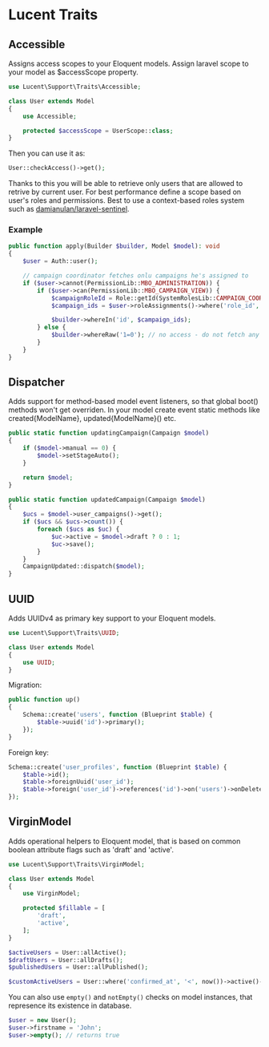 # Lucent Traits

## Accessible

Assigns access scopes to your Eloquent models.
Assign laravel scope to your model as $accessScope property.

```php
use Lucent\Support\Traits\Accessible;

class User extends Model
{
    use Accessible;

    protected $accessScope = UserScope::class;
}
```

Then you can use it as:

```php
User::checkAccess()->get();
```

Thanks to this you will be able to retrieve only users that are allowed to retrive by current user. For best performance define a scope based on user's roles and permissions. Best to use a context-based roles system such as [damianulan/laravel-sentinel](https://github.com/damianulan/laravel-sentinel).

### Example

```php
public function apply(Builder $builder, Model $model): void
{
    $user = Auth::user();

    // campaign coordinator fetches onlu campaigns he's assigned to
    if ($user->cannot(PermissionLib::MBO_ADMINISTRATION)) {
        if ($user->can(PermissionLib::MBO_CAMPAIGN_VIEW)) {
            $campaignRoleId = Role::getId(SystemRolesLib::CAMPAIGN_COORDINATOR);
            $campaign_ids = $user->roleAssignments()->where('role_id', $campaignRoleId)->where('context_type', Campaign::class)->get()->pluck('context_id');

            $builder->whereIn('id', $campaign_ids);
        } else {
            $builder->whereRaw('1=0'); // no access - do not fetch any
        }
    }
}

```

## Dispatcher

Adds support for method-based model event listeners, so that global boot() methods won't get overriden. In your model create event static methods like created{ModelName}, updated{ModelName}() etc.

```php
public static function updatingCampaign(Campaign $model)
{
    if ($model->manual == 0) {
        $model->setStageAuto();
    }

    return $model;
}

public static function updatedCampaign(Campaign $model)
{
    $ucs = $model->user_campaigns()->get();
    if ($ucs && $ucs->count()) {
        foreach ($ucs as $uc) {
            $uc->active = $model->draft ? 0 : 1;
            $uc->save();
        }
    }
    CampaignUpdated::dispatch($model);
}
```

## UUID

Adds UUIDv4 as primary key support to your Eloquent models.

```php
use Lucent\Support\Traits\UUID;

class User extends Model
{
    use UUID;
}
```

Migration:

```php
public function up()
{
    Schema::create('users', function (Blueprint $table) {
        $table->uuid('id')->primary();
    });
}
```

Foreign key:

```php
Schema::create('user_profiles', function (Blueprint $table) {
    $table->id();
    $table->foreignUuid('user_id');
    $table->foreign('user_id')->references('id')->on('users')->onDelete('cascade');
});
```

## VirginModel

Adds operational helpers to Eloquent model, that is based on common boolean attribute flags such as 'draft' and 'active'.

```php
use Lucent\Support\Traits\VirginModel;

class User extends Model
{
    use VirginModel;

    protected $fillable = [
        'draft',
        'active',
    ];
}
```

```php
$activeUsers = User::allActive();
$draftUsers = User::allDrafts();
$publishedUsers = User::allPublished();

$customActiveUsers = User::where('confirmed_at', '<', now())->active()->get();
```

You can also use `empty()` and `notEmpty()` checks on model instances, that represence its existence in database.

```php
$user = new User();
$user->firstname = 'John';
$user->empty(); // returns true
```
